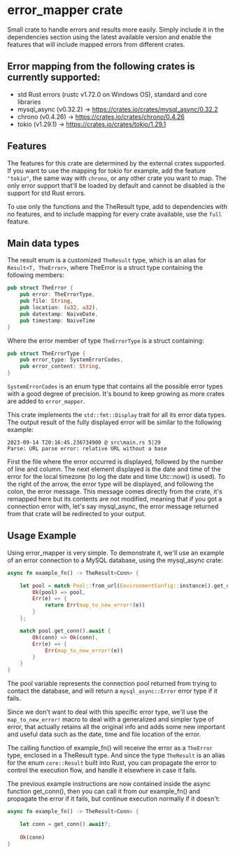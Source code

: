 # error_mapper crate

Small crate to handle errors and results more easily. Simply include it in the dependencies section using the latest
available version and enable the features that will include mapped errors from different crates.

## Error mapping from the following crates is currently supported:
 - std Rust errors (rustc v1.72.0 on Windows OS), standard and core libraries
 - mysql_async (v0.32.2)  -> https://crates.io/crates/mysql_async/0.32.2
 - chrono (v0.4.26) -> https://crates.io/crates/chrono/0.4.26
 - tokio (v1.29.1) -> https://crates.io/crates/tokio/1.29.1

## Features

The features for this crate are determined by the external crates supported. If you want to use the mapping for tokio
for example, add the feature `"tokio"`, the same way with `chrono`, or any other crate you want to map.
The only error support that'll be loaded by default and cannot be disabled is the support for std Rust errors.

To use only the functions and the TheResult type, add to dependencies with no features, and to include mapping for every 
crate available, use the `full` feature.

## Main data types

The result enum is a customized `TheResult` type, which is an alias for `Result<T, TheError>`, where TheError is a struct type containing the following members:

```Rust
pub struct TheError {
    pub error: TheErrorType,
    pub file: String,
    pub location: (u32, u32),
    pub datestamp: NaiveDate,
    pub timestamp: NaiveTime
}
```

Where the error member of type `TheErrorType` is a struct containing:

```Rust
pub struct TheErrorType {
    pub error_type: SystemErrorCodes,
    pub error_content: String,
}
```

`SystemErrorCodes` is an enum type that contains all the possible error types with a good degree of precision. It's 
bound to keep growing as more crates are added to `error_mapper`.

This crate implements the `std::fmt::Display` trait for all its error data types. The output result of the fully
displayed error will be similar to the following example:

`2023-09-14 T20:16:45.236734900 @ src\main.rs 5|29                               Parse: URL parse error: relative URL without a base`

First the file where the error occurred is displayed, followed by the number of line and column. The next element 
displayed is the date and time of the error for the local timezone (to log the date and time Utc::now() is used).
To the right of the arrow, the error type will be displayed, and following the colon, the error message. This message 
comes directly from the crate, it's remapped here but its contents are not modified, meaning that if you got a 
connection error with, let's say mysql_async, the error message returned from that crate will be redirected to your 
output. 

## Usage Example

Using error_mapper is very simple. To demonstrate it, we'll use an example of an error connection to a MySQL database, 
using the mysql_async crate:

```Rust
async fn example_fn() -> TheResult<Conn> {

    let pool = match Pool::from_url(EnvironmentConfig::instance().get_db_url().await) {
        Ok(pool) => pool,
        Err(e) => {
            return Err(map_to_new_error!(e))
        }
    };

    match pool.get_conn().await {
        Ok(conn) => Ok(conn),
        Err(e) => {
            Err(map_to_new_error!(e))
        }
    }
}
```

The pool variable represents the connection pool returned from trying to contact the database, and will return a 
`mysql_async::Error` error type if it fails.

Since we don't want to deal with this specific error type, we'll use the 
`map_to_new_error!` macro to deal with a generalized and simpler type of error, that actually retains all the original info and adds 
some new important and useful data such as the date, time and file location of the error.

The calling function of example_fn() will receive the error as a `TheError` type, enclosed in a TheResult type. And since 
the type `TheResult` is an alias for the enum `core::Result` built into Rust, you can propagate the error to control 
the execution flow, and handle it elsewhere in case it fails.

The previous example instructions are now contained inside the async function get_conn(), then you can call it from our 
example_fn() and propagate the error if it fails, but continue execution normally if it doesn't:

```Rust
async fn example_fn() -> TheResult<Conn> {

    let conn = get_conn().await?;
    
    Ok(conn)
}
```
